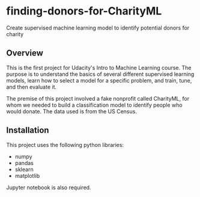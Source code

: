 # finding-donors-for-CharityML
Create supervised machine learning model to identify potential donors for charity

## Overview
This is the first project for Udacity's Intro to Machine Learning course. The purpose is to understand the basics of several different supervised learning models, learn how to select a model for a specific problem, and train, tune, and then evaluate it.

The premise of this project involved a fake nonprofit called CharityML, for whom we needed to build a classification model to identify people who would donate. The data used is from the US Census.

## Installation
This project uses the following python libraries:
* numpy
* pandas
* sklearn
* matplotlib

Jupyter notebook is also required.
